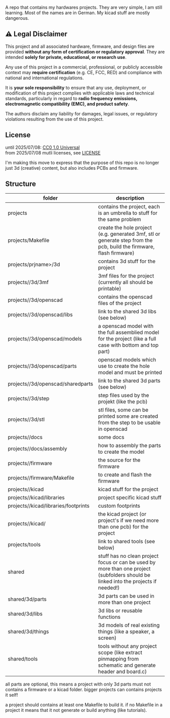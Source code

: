 A repo that contains my hardwares projects.
They are very simple, I am still learning. Most of the names are in German. My kicad stuff are mostly dangerous.

## ⚠️ Legal Disclaimer

This project and all associated hardware, firmware, and design files are provided **without any form of certification or regulatory approval**. They are intended **solely for private, educational, or research use**.

Any use of this project in a commercial, professional, or publicly accessible context may **require certification** (e.g. CE, FCC, RED) and compliance with national and international regulations.

It is **your sole responsibility** to ensure that any use, deployment, or modification of this project complies with applicable laws and technical standards, particularly in regard to **radio frequency emissions, electromagnetic compatibility (EMC), and product safety**.

The authors disclaim any liability for damages, legal issues, or regulatory violations resulting from the use of this project.

## License
until 2025/07/08: [CC0 1.0 Universal](https://creativecommons.org/publicdomain/zero/1.0/)  
from 2025/07/08 mutli licenses, see [LICENSE](LICENSE)

I'm making this move to express that the purpose of this repo is no longer just 3d (creative) content, but also includes PCBs and firmware.

## Structure

| folder                                         | description |
|------------------------------------------------|-------------|
|projects                                        | contains the project, each is an umbrella to stuff for the same problem |
|projects/Makefile                               | create the hole project (e.g. generated 3mf, stl or generate step from the pcb, build the firmware, flash firmware) |
|projects/prjname&gt;/3d                           | contains 3d stuff for the project |
|projects/<prjname>/3d/3mf                       | 3mf files for the project (currently all should be printable) |
|projects/<prjname>/3d/openscad                  | contains the openscad files of the project |
|projects/<prjname>/3d/openscad/libs             | link to the shared 3d libs (see below) |
|projects/<prjname>/3d/openscad/models           | a openscad model with the full assemblied model for the project (like a full case with bottom and top part) |
|projects/<prjname>/3d/openscad/parts            | openscad models which use to create the hole model and must be printed |
|projects/<prjname>/3d/openscad/sharedparts      | link to the shared 3d parts (see below) |
|projects/<prjname>/3d/step                      | step files used by the projekt (like the pcb) |
|projects/<prjname>/3d/stl                       | stl files, some can be printed some are created from the step to be usable in openscad |
|projects/<prjname>/docs                         | some docs |
|projects/<prjname>/docs/assembly                | how to assembly the parts to create the model |
|projects/<prjname>/firmware                     | the source for the firmware |
|projects/<prjname>/firmware/Makefile            | to create and flash the firmware |
|projects/<prjname>/kicad                        | kicad stuff for the project |
|projects/<prjname>/kicad/libraries              | project specific kicad stuff |
|projects/<prjname>/kicad/libraries/footprints   | custom footprints |
|projects/<prjname>/kicad/<kicadproject>         | the kicad project (or project's if we need more than one pcb) for the project |
|projects/tools                                  | link to shared tools (see below)  |
|shared                                          | stuff has no clean project focus or can be used by more than one project (subfolders should be linked into the projects if needed!)  |
|shared/3d/parts                                 | 3d parts can be used in more than one project  |
|shared/3d/libs                                  | 3d libs or reusable functions  |
|shared/3d/things                                | 3d models of real existing things (like a speaker, a screen) |
|shared/tools                                    | tools without any project scope (like extract pinmapping from schematic and generate header and board.c) |

all parts are optional, this means a project with only 3d parts must not contains a firmware or a kicad folder.
bigger projects can contains projects it self!

a project should contains at least one Makefile to build it. if no Makefile in a project it means that it not generate or build anything (like tutorials).
